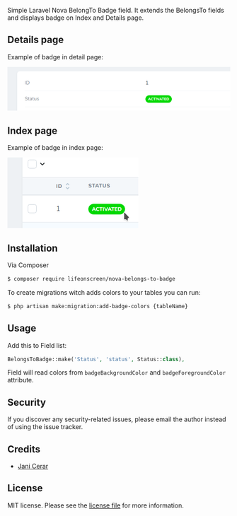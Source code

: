 Simple Laravel Nova BelongTo Badge field. It extends the BelongsTo fields and
displays badge on Index and Details page.

## Details page

Example of badge in detail page:

![Badge on detail page](docs/images/detail.png)

## Index page

Example of badge in index page:

![Badge on index page](docs/images/index.png)

## Installation

Via Composer

``` bash
$ composer require lifeonscreen/nova-belongs-to-badge
```

To create migrations witch adds colors to your tables you can run:

``` bash
$ php artisan make:migration:add-badge-colors {tableName}
```

## Usage

Add this to Field list:
``` php
BelongsToBadge::make('Status', 'status', Status::class),
```

Field will read colors from `badgeBackgroundColor` and `badgeForegroundColor` attribute.

## Security

If you discover any security-related issues, please email the author instead of using the issue tracker.
## Credits 
- [Jani Cerar](https://github.com/janicerar)

## License

MIT license. Please see the [license file](docs/license.md) for more information.

[ico-version]: https://img.shields.io/packagist/v/lifeonscreen/nova-belongs-to-badge.svg?style=flat-square
[ico-downloads]: https://img.shields.io/packagist/dt/lifeonscreen/nova-belongs-to-badge.svg?style=flat-square

[link-packagist]: https://packagist.org/packages/lifeonscreen/nova-belongs-to-badge
[link-downloads]: https://packagist.org/packages/lifeonscreen/nova-belongs-to-badge
[link-author]: https://github.com/LifeOnScreen